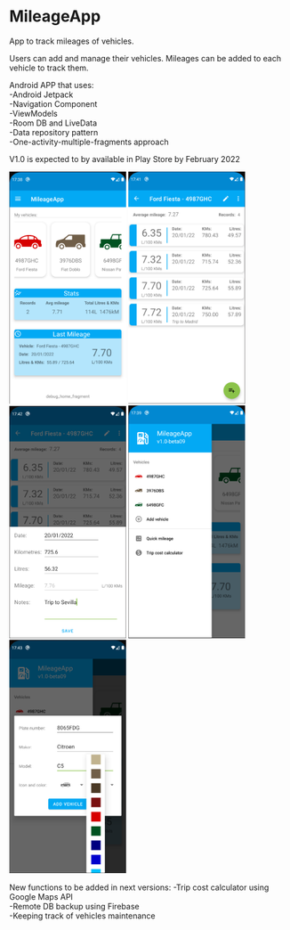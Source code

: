 # MileageApp
App to track mileages of vehicles.

Users can add and manage their vehicles. Mileages can be added to each vehicle to track them.

Android APP that uses:  
-Android Jetpack  
-Navigation Component  
-ViewModels  
-Room DB and LiveData  
-Data repository pattern  
-One-activity-multiple-fragments approach  


V1.0 is expected to by available in Play Store by February 2022

<img src="https://github.com/miguelamacias/MileageApp/blob/master/home_fragment.png" alt="drawing" width="210"/> <img src="https://github.com/miguelamacias/MileageApp/blob/master/mileage_list.png" alt="drawing" width="210"/>
<img src="https://github.com/miguelamacias/MileageApp/blob/master/add_mileage.png" alt="drawing" width="210"/> <img src="https://github.com/miguelamacias/MileageApp/blob/master/main_menu.png" alt="drawing" width="210"/>
<img src="https://github.com/miguelamacias/MileageApp/blob/master/add_vehicle.png" alt="drawing" width="210"/>


New functions to be added in next versions: 
-Trip cost calculator using Google Maps API  
-Remote DB backup using Firebase  
-Keeping track of vehicles maintenance
